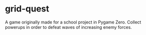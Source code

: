 # grid-quest
A game originally made for a school project in Pygame Zero. Collect powerups in order to defeat waves of increasing enemy forces.
